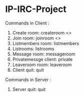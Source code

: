 # IP-IRC-Project
Commands in Client :

1. Create room:
	createroom <<ROOMNAME>>
2. Join room:
	joinroom <<ROOMNAME>>
3. Listmembers room:
	listmembers <ROOMNAME>
4. Listrooms:
	listrooms	
5. Message room:
	messageroom <ROOMNAME> <MESSAGE>
6. Privatemessge client:
	private <CLIENTNAME> <MESSAGE>
7. Leaveroom room:
	leaveroom <ROOMNAME>	
8. Client quit:
	quit

Commands in Server : 

1. Server quit:
	quit
